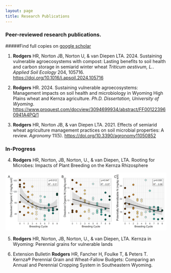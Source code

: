 ```yaml
---
layout: page
title: Research Publications
---
```


### Peer-reviewed research publications.
#####Find full copies on [google scholar](https://scholar.google.com/citations?user=https://scholar.google.com/citations?user=rK1CuzcAAAAJ&hl=en&user=rK1CuzcAAAAJ)

1. **Rodgers** HR, Norton JB, Norton U, & van Diepen LTA. 2024. Sustaining vulnerable agroecosystems with compost: Lasting benefits to soil health and carbon storage in semiarid winter wheat *Triticum aestivum, L.*. *Applied Soil Ecology* 204, 105716. https://doi.org/10.1016/j.apsoil.2024.105716

2. **Rodgers** HR. 2024. Sustaining vulnerable agroecosystems: Management impacts on soil health and microbiology in Wyoming High Plains wheat and Kernza agriculture. *Ph.D. Dissertation, University of Wyoming*. https://www.proquest.com/docview/3094699934/abstract/FF001223960941A4PQ/1

3. **Rodgers** HR, Norton JB, & van Diepen LTA. 2021. Effects of semiarid wheat agriculture management practices on soil microbial properties: A review. *Agronomy* 11(5). https://doi.org/10.3390/agronomy11050852


### In-Progress

4. **Rodgers** HR, Norton, JB, Norton, U., & van Diepen, LTA. Rooting for Microbes: Impacts of Plant Breeding on the Kernza Rhizosphere 

![figure of rhizosphere](images/rhizo_fig.png)

5.  **Rodgers** HR, Norton, JB, Norton, U., & van Diepen, LTA. Kernza in Wyoming: Perennial grains for vulnerable lands

6. Extension Bulletin
**Rodgers** HR, Fancher H, Foulke T, & Peters T. Kernza® Perennial Grain and Wheat-Fallow Budgets: Comparing an Annual and Perennial Cropping System in Southeastern Wyoming.

